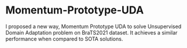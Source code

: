 # Momentum-Prototype-UDA
I proposed a new way, Momentum Prototype UDA to solve Unsupervised Domain Adaptation problem on BraTS2021 dataset. It achieves a similar performance when compared to SOTA solutions. 
